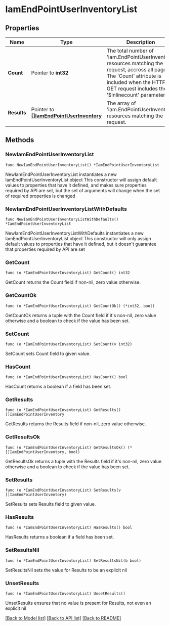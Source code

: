 # IamEndPointUserInventoryList

## Properties

Name | Type | Description | Notes
------------ | ------------- | ------------- | -------------
**Count** | Pointer to **int32** | The total number of &#39;iam.EndPointUserInventory&#39; resources matching the request, accross all pages. The &#39;Count&#39; attribute is included when the HTTP GET request includes the &#39;$inlinecount&#39; parameter. | [optional] 
**Results** | Pointer to [**[]IamEndPointUserInventory**](IamEndPointUserInventory.md) | The array of &#39;iam.EndPointUserInventory&#39; resources matching the request. | [optional] 

## Methods

### NewIamEndPointUserInventoryList

`func NewIamEndPointUserInventoryList() *IamEndPointUserInventoryList`

NewIamEndPointUserInventoryList instantiates a new IamEndPointUserInventoryList object
This constructor will assign default values to properties that have it defined,
and makes sure properties required by API are set, but the set of arguments
will change when the set of required properties is changed

### NewIamEndPointUserInventoryListWithDefaults

`func NewIamEndPointUserInventoryListWithDefaults() *IamEndPointUserInventoryList`

NewIamEndPointUserInventoryListWithDefaults instantiates a new IamEndPointUserInventoryList object
This constructor will only assign default values to properties that have it defined,
but it doesn't guarantee that properties required by API are set

### GetCount

`func (o *IamEndPointUserInventoryList) GetCount() int32`

GetCount returns the Count field if non-nil, zero value otherwise.

### GetCountOk

`func (o *IamEndPointUserInventoryList) GetCountOk() (*int32, bool)`

GetCountOk returns a tuple with the Count field if it's non-nil, zero value otherwise
and a boolean to check if the value has been set.

### SetCount

`func (o *IamEndPointUserInventoryList) SetCount(v int32)`

SetCount sets Count field to given value.

### HasCount

`func (o *IamEndPointUserInventoryList) HasCount() bool`

HasCount returns a boolean if a field has been set.

### GetResults

`func (o *IamEndPointUserInventoryList) GetResults() []IamEndPointUserInventory`

GetResults returns the Results field if non-nil, zero value otherwise.

### GetResultsOk

`func (o *IamEndPointUserInventoryList) GetResultsOk() (*[]IamEndPointUserInventory, bool)`

GetResultsOk returns a tuple with the Results field if it's non-nil, zero value otherwise
and a boolean to check if the value has been set.

### SetResults

`func (o *IamEndPointUserInventoryList) SetResults(v []IamEndPointUserInventory)`

SetResults sets Results field to given value.

### HasResults

`func (o *IamEndPointUserInventoryList) HasResults() bool`

HasResults returns a boolean if a field has been set.

### SetResultsNil

`func (o *IamEndPointUserInventoryList) SetResultsNil(b bool)`

 SetResultsNil sets the value for Results to be an explicit nil

### UnsetResults
`func (o *IamEndPointUserInventoryList) UnsetResults()`

UnsetResults ensures that no value is present for Results, not even an explicit nil

[[Back to Model list]](../README.md#documentation-for-models) [[Back to API list]](../README.md#documentation-for-api-endpoints) [[Back to README]](../README.md)


